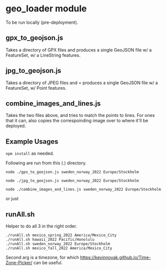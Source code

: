 # geo_loader module

To be run locally (pre-deployment). 

## gpx_to_geojson.js
Takes a directory of GPX files and produces a single GeoJSON file w/ a FeatureSet, w/ a LineString features.


##  jpg_to_geojson.js
Takes a directory of JPEG files and = produces a single GeoJSON file w/ a FeatureSet, w/ Point features.

##  combine_images_and_lines.js
Takes the two files above, and tries to match the points to lines.  For ones that it can, also copies the correspoinding image over to where it'll be deployed.

## Example Usages
`npm install` as needed.

Following are run from this (.) directory.

```
node ./gpx_to_geojson.js sweden_norway_2022 Europe/Stockholm

node ./jpg_to_geojson.js sweden_norway_2022 Europe/Stockholm

node ./combine_images_and_lines.js sweden_norway_2022 Europe/Stockholm
```

or just

## runAll.sh
Helper to do all 3 in the right order.

```
./runAll.sh mexico_spring_2022 America/Mexico_City
./runAll.sh hawaii_2022 Pacific/Honolulu
./runAll.sh sweden_norway_2022 Europe/Stockholm
./runAll.sh mexico_fall_2022 America/Mexico_City
```
 
Second arg is a timezone, for which https://kevinnovak.github.io/Time-Zone-Picker/ can be useful.